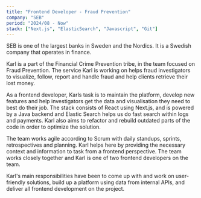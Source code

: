 ```yaml
---
title: "Frontend Developer - Fraud Prevention"
company: "SEB"
period: "2024/08 - Now"
stack: ["Next.js", "ElasticSearch", "Javascript", "Git"]
---
```


SEB is one of the largest banks in Sweden and the Nordics. It is a Swedish company that operates in finance.

Karl is a part of the Financial Crime Prevention tribe, in the team focused on Fraud Prevention. The service Karl is working on helps fraud investigators to visualize, follow, report and handle fraud and help clients retrieve their lost money.

As a frontend developer, Karls task is to maintain the platform, develop new features and help investigators get the data and visualisation they need to best do their job. The stack consists of React using Next.js, and is powered by a Java backend and Elastic Search helps us do fast search within logs and payments. Karl also aims to refactor and rebuild outdated parts of the code in order to optimize the solution.

The team works agile according to Scrum with daily standups, sprints, retrospectives and planning. Karl helps here by providing the necessary context and information to task from a frontend perspective. The team works closely together and Karl is one of two frontend developers on the team.

Karl's main responsibilities have been to come up with and work on user-friendly solutions, build up a platform using data from internal APIs, and deliver all frontend development on the project.
